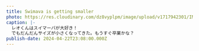 ```yaml
---
title: Swimava is getting smaller
photo: https://res.cloudinary.com/dz8vyplpm/image/upload/v1717942301/IMG_9616_u5i23n.jpg
caption: |-
  レオくんはスイマーバが大好き！
  でもだんだんサイズが小さくなってきた。もうすぐ卒業かな？
publish-date: 2024-04-22T23:08:00.000Z
---
```

